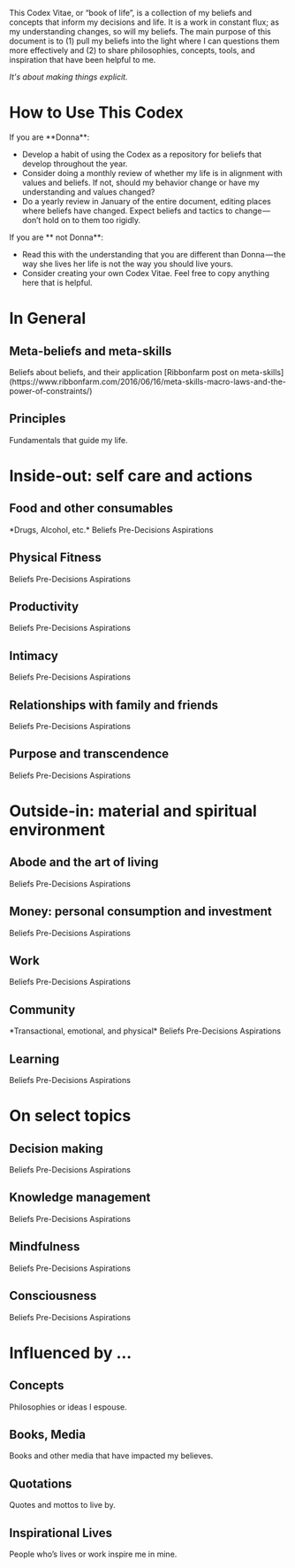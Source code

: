 This Codex Vitae, or “book of life”, is a collection of my beliefs and concepts that inform my decisions and life. It is a work in constant flux; as my understanding changes, so will my beliefs. The main purpose of this document is to (1) pull my beliefs into the light where I can questions them more effectively and (2) to share philosophies, concepts, tools, and inspiration that have been helpful to me.

*It's about making things explicit.*

<h1> How to Use This Codex </h1>
If you are **Donna**:

* Develop a habit of using the Codex as a repository for beliefs that develop throughout the year.
* Consider doing a monthly review of whether my life is in alignment with values and beliefs. If not, should my behavior change or have my understanding and values changed?
* Do a yearly review in January of the entire document, editing places where beliefs have changed. Expect beliefs and tactics to change — don’t hold on to them too rigidly.


If you are ** not Donna**:

* Read this with the understanding that you are different than Donna — the way she lives her life is not the way you should live yours.
* Consider creating your own Codex Vitae. Feel free to copy anything here that is helpful.

<h1> In General </h1>


<h2> Meta-beliefs and meta-skills </h2>
Beliefs about beliefs, and their application
[Ribbonfarm post on meta-skills](https://www.ribbonfarm.com/2016/06/16/meta-skills-macro-laws-and-the-power-of-constraints/)


<h2> Principles </h2>
Fundamentals that guide my life.


<h1> Inside-out: self care and actions </h1>

<h2> Food and other consumables </h2>
*Drugs, Alcohol, etc.*
Beliefs
Pre-Decisions
Aspirations

<h2> Physical Fitness </h2>
Beliefs
Pre-Decisions
Aspirations

<h2> Productivity </h2>
Beliefs
Pre-Decisions
Aspirations

<h2> Intimacy </h2>
Beliefs
Pre-Decisions
Aspirations

<h2> Relationships with family and friends </h2>
Beliefs
Pre-Decisions
Aspirations

<h2> Purpose and transcendence </h2>
Beliefs
Pre-Decisions
Aspirations

<h1> Outside-in: material and spiritual environment </h1>


<h2> Abode and the art of living </h2>
Beliefs
Pre-Decisions
Aspirations

<h2> Money: personal consumption and investment </h2>
Beliefs
Pre-Decisions
Aspirations

<h2> Work </h2>
Beliefs
Pre-Decisions
Aspirations

<h2> Community </h2>
*Transactional, emotional, and physical*
Beliefs
Pre-Decisions
Aspirations

<h2> Learning </h2>
Beliefs
Pre-Decisions
Aspirations

<h1> On select topics </h1>

<h2> Decision making </h2>
Beliefs
Pre-Decisions
Aspirations

<h2> Knowledge management </h2>
Beliefs
Pre-Decisions
Aspirations

<h2> Mindfulness </h2>
Beliefs
Pre-Decisions
Aspirations

<h2> Consciousness </h2>
Beliefs
Pre-Decisions
Aspirations


<h1> Influenced by ... </h1>
<h2> Concepts </h2>
Philosophies or ideas I espouse.

<h2> Books, Media </h2>
Books and other media that have impacted my believes.

<h2> Quotations </h2>
Quotes and mottos to live by.

<h2> Inspirational Lives </h2>
People who’s lives or work inspire me in mine.
